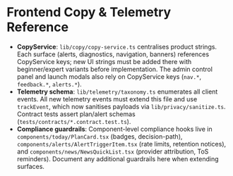 # Frontend Copy & Telemetry Reference

- **CopyService**: `lib/copy/copy-service.ts` centralises product strings. Each surface (alerts, diagnostics, navigation, banners) references CopyService keys; new UI strings must be added there with beginner/expert variants before implementation. The admin control panel and launch modals also rely on CopyService keys (`nav.*`, `feedback.*`, `alerts.*`).
- **Telemetry schema**: `lib/telemetry/taxonomy.ts` enumerates all client events. All new telemetry events must extend this file and use `trackEvent`, which now sanitises payloads via `lib/privacy/sanitize.ts`. Contract tests assert plan/alert schemas (`tests/contracts/*.contract.test.ts`).
- **Compliance guardrails**: Component-level compliance hooks live in `components/today/PlanCard.tsx` (badges, decision-path), `components/alerts/AlertTriggerItem.tsx` (rate limits, retention notices), and `components/news/NewsQuickList.tsx` (provider attribution, ToS reminders). Document any additional guardrails here when extending surfaces.
